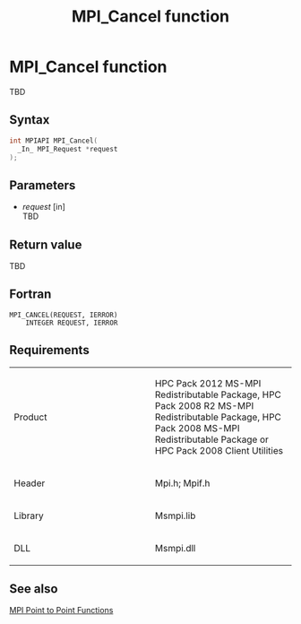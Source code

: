 ﻿---
title: MPI_Cancel function
TOCTitle: MPI_Cancel function
ms:assetid: c0393047-75f3-4ae1-bd02-94be1d8798f1
ms:mtpsurl: https://msdn.microsoft.com/en-us/library/Dn473243(v=VS.85)
ms:contentKeyID: 59360789
ms.date: 03/28/2018
mtps_version: v=VS.85
f1_keywords:
- MPI_CANCEL
- mpif/MPI_Cancel
- mpi/MPI_CANCEL
dev_langs:
- C++
- C
---

# MPI\_Cancel function

TBD

## Syntax

``` c++
int MPIAPI MPI_Cancel(
  _In_ MPI_Request *request
);
```

## Parameters

  - *request* \[in\]  
    TBD

## Return value

TBD

## Fortran

    MPI_CANCEL(REQUEST, IERROR)
        INTEGER REQUEST, IERROR

## Requirements

<table>
<colgroup>
<col style="width: 50%" />
<col style="width: 50%" />
</colgroup>
<tbody>
<tr class="odd">
<td><p>Product</p></td>
<td><p>HPC Pack 2012 MS-MPI Redistributable Package, HPC Pack 2008 R2 MS-MPI Redistributable Package, HPC Pack 2008 MS-MPI Redistributable Package or HPC Pack 2008 Client Utilities</p></td>
</tr>
<tr class="even">
<td><p>Header</p></td>
<td>Mpi.h;
Mpif.h</td>
</tr>
<tr class="odd">
<td><p>Library</p></td>
<td>Msmpi.lib</td>
</tr>
<tr class="even">
<td><p>DLL</p></td>
<td>Msmpi.dll</td>
</tr>
</tbody>
</table>


## See also

[MPI Point to Point Functions](mpi-point-to-point-functions.md)


